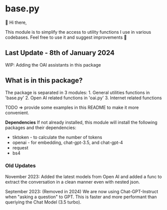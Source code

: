 # base.py
👋 Hi there,

This module is to simplify the access to utility functions I use in various codebases. Feel free to use it and suggest improvements 🤝

## Last Update - 8th of January 2024
WIP: Adding the OAI assistants in this package

## What is in this package?
The package is separated in 3 modules:
    1. General utilities functions in 'base.py'
    2. Open AI related functions in 'oai.py'
    3. Internet related functions

TODO => provide some examples in this README to make it more convenient.

**Dependencies**
If not already installed, this module will install the following packages and their dependencies:
* tiktoken - to calculate the number of tokens
* openai - for embedding, chat-gpt-3.5, and chat-gpt-4
* request
* bs4

### Old Updates

November 2023: Added the latest models from Open AI and added a func to extract the conversation in a clean manner even with nested json.

September 2023: (Removed in 2024) We are now using Chat-GPT-Instruct when "asking a question" to GPT. This is faster and more performant than queriying the Chat Model (3.5 turbo).

